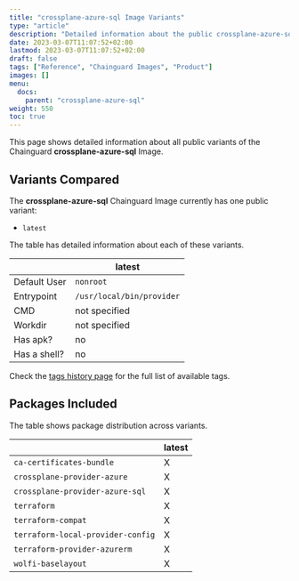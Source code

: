 ```yaml
---
title: "crossplane-azure-sql Image Variants"
type: "article"
description: "Detailed information about the public crossplane-azure-sql Chainguard Image variants"
date: 2023-03-07T11:07:52+02:00
lastmod: 2023-03-07T11:07:52+02:00
draft: false
tags: ["Reference", "Chainguard Images", "Product"]
images: []
menu:
  docs:
    parent: "crossplane-azure-sql"
weight: 550
toc: true
---
```


This page shows detailed information about all public variants of the Chainguard **crossplane-azure-sql** Image.

## Variants Compared
The **crossplane-azure-sql** Chainguard Image currently has one public variant: 

- `latest`

The table has detailed information about each of these variants.

|              | latest                    |
|--------------|---------------------------|
| Default User | `nonroot`                 |
| Entrypoint   | `/usr/local/bin/provider` |
| CMD          | not specified             |
| Workdir      | not specified             |
| Has apk?     | no                        |
| Has a shell? | no                        |

Check the [tags history page](/chainguard/chainguard-images/reference/crossplane-azure-sql/tags_history/) for the full list of available tags.

## Packages Included
The table shows package distribution across variants.

|                                   | latest |
|-----------------------------------|--------|
| `ca-certificates-bundle`          | X      |
| `crossplane-provider-azure`       | X      |
| `crossplane-provider-azure-sql`   | X      |
| `terraform`                       | X      |
| `terraform-compat`                | X      |
| `terraform-local-provider-config` | X      |
| `terraform-provider-azurerm`      | X      |
| `wolfi-baselayout`                | X      |

